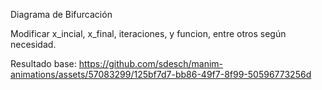 Diagrama de Bifurcación 

Modificar x_incial, x_final, iteraciones, y funcion, entre otros según necesidad.

Resultado base:
https://github.com/sdesch/manim-animations/assets/57083299/125bf7d7-bb86-49f7-8f99-50596773256d

